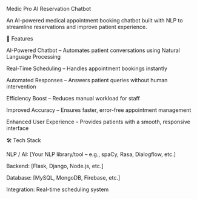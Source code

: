 Medic Pro AI Reservation Chatbot

An AI-powered medical appointment booking chatbot built with NLP to streamline reservations and improve patient experience.

🚀 Features

AI-Powered Chatbot – Automates patient conversations using Natural Language Processing

Real-Time Scheduling – Handles appointment bookings instantly

Automated Responses – Answers patient queries without human intervention

Efficiency Boost – Reduces manual workload for staff

Improved Accuracy – Ensures faster, error-free appointment management

Enhanced User Experience – Provides patients with a smooth, responsive interface

🛠️ Tech Stack

NLP / AI: [Your NLP library/tool – e.g., spaCy, Rasa, Dialogflow, etc.]

Backend: [Flask, Django, Node.js, etc.]

Database: [MySQL, MongoDB, Firebase, etc.]

Integration: Real-time scheduling system
